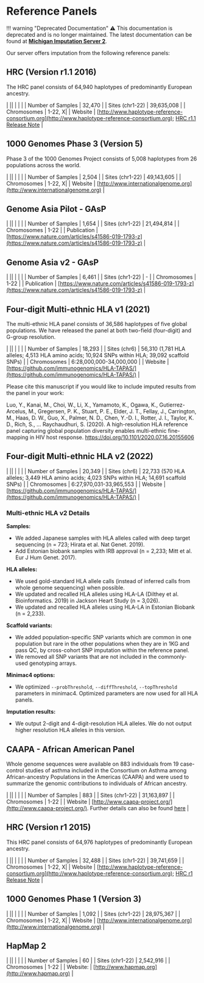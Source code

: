 # Reference Panels

!!! warning "Deprecated Documentation"
    ⚠️ This documentation is deprecated and is no longer maintained. The latest documentation can be found at [**Michigan Imputation Server 2**](https://genepi.github.io/michigan-imputationserver/).

Our server offers imputation from the following reference panels:


## HRC (Version r1.1 2016)

The HRC panel consists of 64,940 haplotypes of predominantly European ancestry.

| ||
| | |
| Number of Samples | 32,470 |
| Sites (chr1-22) | 39,635,008 |
| Chromosomes | 1-22, X|
| Website | [http://www.haplotype-reference-consortium.org](http://www.haplotype-reference-consortium.org); [HRC r1.1 Release Note](https://imputationserver.sph.umich.edu/start.html#!pages/hrc-r1.1) |

## 1000 Genomes Phase 3 (Version 5)

Phase 3 of the 1000 Genomes Project consists of 5,008 haplotypes from 26 populations across the world.

| ||
| | |
| Number of Samples | 2,504 |
| Sites (chr1-22) | 49,143,605 |
| Chromosomes | 1-22, X|
| Website | [http://www.internationalgenome.org](http://www.internationalgenome.org) |



## Genome Asia Pilot - GAsP

| ||
| | |
| Number of Samples | 1,654 |
| Sites (chr1-22) | 21,494,814 |
| Chromosomes | 1-22 |
| Publication | [https://www.nature.com/articles/s41586-019-1793-z](https://www.nature.com/articles/s41586-019-1793-z) |

## Genome Asia v2 - GAsP

| ||
| | |
| Number of Samples | 6,461 |
| Sites (chr1-22) | - |
| Chromosomes | 1-22 |
| Publication | [https://www.nature.com/articles/s41586-019-1793-z](https://www.nature.com/articles/s41586-019-1793-z) |


## Four-digit Multi-ethnic HLA v1 (2021)

The multi-ethnic HLA panel consists of 36,586 haplotypes of five global populations. We have released the panel at both two-field (four-digit) and G-group resolution.

| ||
| | |
| Number of Samples | 18,293 |
| Sites (chr6) | 56,310 (1,781 HLA alleles; 4,513 HLA amino acids; 10,924 SNPs within HLA; 39,092 scaffold SNPs) |
| Chromosomes | 6:28,000,000-34,000,000 |
| Website | [https://github.com/immunogenomics/HLA-TAPAS/](https://github.com/immunogenomics/HLA-TAPAS/) |

Please cite this manuscript if you would like to include imputed results from the panel in  your work:

Luo, Y., Kanai, M., Choi, W., Li, X., Yamamoto, K., Ogawa, K., Gutierrez-Arcelus, M., Gregersen, P. K., Stuart, P. E., Elder, J. T., Fellay, J., Carrington, M., Haas, D. W., Guo, X., Palmer, N. D., Chen, Y.-D. I., Rotter, J. I., Taylor, K. D., Rich, S., … Raychaudhuri, S. (2020). A high-resolution HLA reference panel capturing global population diversity enables multi-ethnic fine-mapping in HIV host response. https://doi.org/10.1101/2020.07.16.20155606

## Four-digit Multi-ethnic HLA v2 (2022)

| ||
| | |
| Number of Samples | 20,349 |
| Sites (chr6) | 22,733 (570 HLA alleles; 3,449 HLA amino acids; 4,023 SNPs within HLA; 14,691 scaffold SNPs) |
| Chromosomes | 6:27,970,031-33,965,553 |
| Website | [https://github.com/immunogenomics/HLA-TAPAS/](https://github.com/immunogenomics/HLA-TAPAS/) |

### Multi-ethnic HLA v2 Details

**Samples:**

  - We added Japanese samples with HLA alleles called with deep target sequencing (n = 723; Hirata et al. Nat Genet. 2019).
  - Add Estonian biobank samples with IRB approval (n = 2,233; Mitt et al. Eur J Hum Genet. 2017).

**HLA alleles:**

  - We used gold-standard HLA allele calls (instead of inferred calls from whole genome sequencing) when possible.
  - We updated and recalled HLA alleles using HLA-LA (Dilthey et al. Bioinformatics. 2019) in Jackson Heart Study (n = 3,026).
  - We updated and recalled HLA alleles using HLA-LA in Estonian Biobank (n = 2,233).

**Scaffold variants:**

  - We added population-specific SNP variants which are common in one population but rare in the other populations when they are in 1KG and pass QC, by cross-cohort SNP imputation within the reference panel.
  - We removed all SNP variants that are not included in the commonly-used genotyping arrays.

**Minimac4 options:**

  - We optimized `--probThreshold`, `--diffThreshold`, `--topThreshold` parameters in minimac4. Optimized parameters are now used for all HLA panels.

**Imputation results:**

  - We output 2-digit and 4-digit-resolution HLA alleles. We do not output higher resolution HLA alleles in this version.

## CAAPA - African American Panel

  Whole genome sequences were available on 883 individuals from 19 case-control studies of asthma included in the Consortium on Asthma among African-ancestry Populations in the Americas (CAAPA) and were used to summarize the genomic contributions to individuals of African ancestry.

  | ||
  | | |
  | Number of Samples | 883 |
  | Sites (chr1-22) | 31,163,897 |
  | Chromosomes | 1-22 |
  | Website | [http://www.caapa-project.org/](http://www.caapa-project.org/). Further details can also be found [here](https://imputationserver.sph.umich.edu/start.html#!pages/caapa) |


## HRC (Version r1 2015)

This HRC panel consists of 64,976 haplotypes of predominantly European ancestry.

| ||
| | |
| Number of Samples | 32,488 |
| Sites (chr1-22) | 39,741,659 |
| Chromosomes | 1-22, X|
| Website | [http://www.haplotype-reference-consortium.org](http://www.haplotype-reference-consortium.org); [HRC r1 Release Note](https://imputationserver.sph.umich.edu/start.html#!pages/hrc) |

## 1000 Genomes Phase 1 (Version 3)

| ||
| | |
| Number of Samples | 1,092 |
| Sites (chr1-22) | 28,975,367 |
| Chromosomes | 1-22, X|
| Website | [http://www.internationalgenome.org](http://www.internationalgenome.org) |

## HapMap 2

| ||
| | |
| Number of Samples | 60 |
| Sites (chr1-22) | 2,542,916 |
| Chromosomes | 1-22 |
| Website: | [http://www.hapmap.org](http://www.hapmap.org) |
